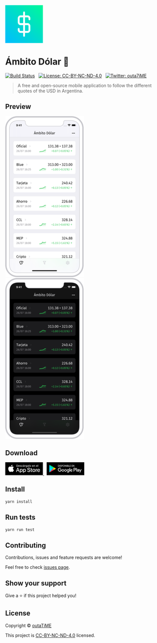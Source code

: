<img width="120" src="packages/client/assets/icon.png">

# Ámbito Dólar 💸

[![Build Status](https://img.shields.io/github/workflow/status/outaTiME/ambito-dolar/CI)](https://github.com/outaTiME/ambito-dolar/actions/workflows/main.yml)
&nbsp;
[![License: CC-BY-NC-ND-4.0](https://img.shields.io/badge/license-CC--BY--NC--ND--4.0-yellow.svg)](https://creativecommons.org/licenses/by-nc-nd/4.0)
&nbsp;
[![Twitter: outa7iME](https://img.shields.io/twitter/follow/outa7iME.svg?style=social)](https://twitter.com/outa7iME)

> A free and open-source mobile application to follow the different quotes of the USD in Argentina.

## Preview

<div>
  <img width="250" src="packages/website/static/images/iphone.png">
  &nbsp;
  <img width="250" src="packages/website/static/images/iphone-dark.png">
</div>

## Download

<div>
  <a href="https://apps.apple.com/app/id1485120819">
    <img width="120" src="packages/website/static/images/app-store.png">
  </a>
  &nbsp;
  <a href="https://play.google.com/store/apps/details?id=im.outa.AmbitoDolar">
    <img width="120" src="packages/website/static/images/play-store.png">
  </a>
</div>

## Install

```sh
yarn install
```

## Run tests

```sh
yarn run test
```

## Contributing

Contributions, issues and feature requests are welcome!

Feel free to check [issues page](https://github.com/outaTiME/ambito-dolar/issues).

## Show your support

Give a ⭐️ if this project helped you!

## License

Copyright © [outaTiME](https://outa.im)

This project is [CC-BY-NC-ND-4.0](https://creativecommons.org/licenses/by-nc-nd/4.0) licensed.
